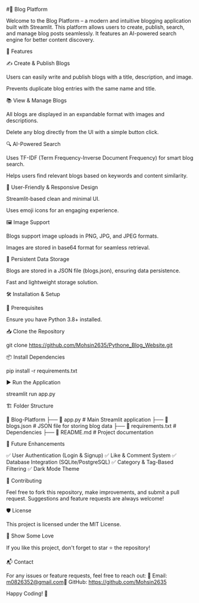 #📖 Blog Platform

Welcome to the Blog Platform – a modern and intuitive blogging application built with Streamlit. This platform allows users to create, publish, search, and manage blog posts seamlessly. It features an AI-powered search engine for better content discovery.

🚀 Features

✍️ Create & Publish Blogs

Users can easily write and publish blogs with a title, description, and image.

Prevents duplicate blog entries with the same name and title.

📚 View & Manage Blogs

All blogs are displayed in an expandable format with images and descriptions.

Delete any blog directly from the UI with a simple button click.

🔍 AI-Powered Search

Uses TF-IDF (Term Frequency-Inverse Document Frequency) for smart blog search.

Helps users find relevant blogs based on keywords and content similarity.

🎨 User-Friendly & Responsive Design

Streamlit-based clean and minimal UI.

Uses emoji icons for an engaging experience.

🖼️ Image Support

Blogs support image uploads in PNG, JPG, and JPEG formats.

Images are stored in base64 format for seamless retrieval.

💾 Persistent Data Storage

Blogs are stored in a JSON file (blogs.json), ensuring data persistence.

Fast and lightweight storage solution.

🛠️ Installation & Setup

📌 Prerequisites

Ensure you have Python 3.8+ installed.

📥 Clone the Repository

git clone https://github.com/Mohsin2635/Pythone_Blog_Website.git

📦 Install Dependencies

pip install -r requirements.txt

▶️ Run the Application

streamlit run app.py

🏗️ Folder Structure

📂 Blog-Platform
 ├── 📜 app.py           # Main Streamlit application
 ├── 📜 blogs.json       # JSON file for storing blog data
 ├── 📜 requirements.txt # Dependencies
 ├── 📜 README.md        # Project documentation

📝 Future Enhancements

✅ User Authentication (Login & Signup)
✅ Like & Comment System
✅ Database Integration (SQLite/PostgreSQL)
✅ Category & Tag-Based Filtering
✅ Dark Mode Theme

🤝 Contributing

Feel free to fork this repository, make improvements, and submit a pull request. Suggestions and feature requests are always welcome!

🛡️ License

This project is licensed under the MIT License.

🌟 Show Some Love

If you like this project, don't forget to star ⭐ the repository!

📬 Contact

For any issues or feature requests, feel free to reach out:
📧 Email: m0826352@gmail.com🔗 GitHub: https://github.com/Mohsin2635

Happy Coding! 🚀

